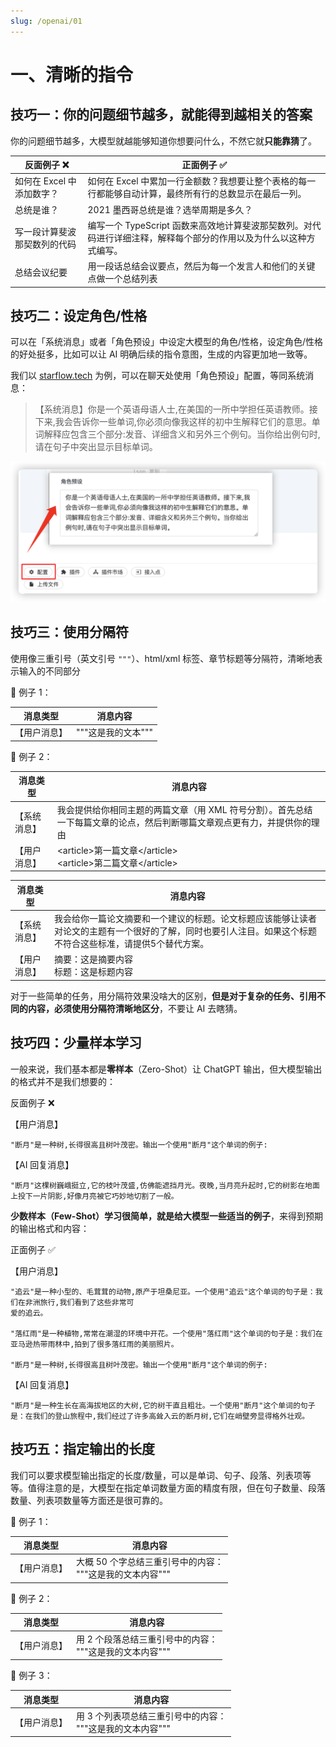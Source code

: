 ```yaml
---
slug: /openai/01
---
```


# 一、清晰的指令

## 技巧一：你的问题细节越多，就能得到越相关的答案

你的问题细节越多，大模型就越能够知道你想要问什么，不然它就**只能靠猜**了。

| 反面例子 ❌                   | 正面例子 ✅                                                                                                         |
| ---------------------------- | ------------------------------------------------------------------------------------------------------------------ |
| 如何在 Excel 中添加数字？    | 如何在 Excel 中累加一行金额数？我想要让整个表格的每一行都能够自动计算，最终所有行的总数显示在最后一列。            |
| 总统是谁？                   | 2021 墨西哥总统是谁？选举周期是多久？                                                                              |
| 写一段计算斐波那契数列的代码 | 编写一个 TypeScript 函数来高效地计算斐波那契数列。对代码进行详细注释，解释每个部分的作用以及为什么以这种方式编写。 |
| 总结会议纪要                 | 用一段话总结会议要点，然后为每一个发言人和他们的关键点做一个总结列表                                               |

## 技巧二：设定角色/性格

可以在「系统消息」或者「角色预设」中设定大模型的角色/性格，设定角色/性格的好处挺多，比如可以让 AI 明确后续的指令意图，生成的内容更加地一致等。

我们以 [starflow.tech](https://www.starflow.tech/chat) 为例，可以在聊天处使用「角色预设」配置，等同系统消息：

> 【系统消息】你是一个英语母语人士,在美国的一所中学担任英语教师。接下来,我会告诉你一些单词,你必须向像我这样的初中生解释它们的意思。单词解释应包含三个部分:发音、详细含义和另外三个例句。当你给出例句时,请在句子中突出显示目标单词。



![1703838477742](images/994a8e27eb88f15a485fde9a6e3de4da83081ecd6acf68ea4d30311cb972d874.png)  




## 技巧三：使用分隔符
使用像三重引号（英文引号 `"""`）、html/xml 标签、章节标题等分隔符，清晰地表示输入的不同部分

🌰 例子 1：

| 消息类型     | 消息内容           |
| ------------ | ------------------ |
| 【用户消息】 | """这是我的文本""" |

🌰 例子 2：

| 消息类型     | 消息内容                                                                                                                  |
| ------------ | ------------------------------------------------------------------------------------------------------------------------- |
| 【系统消息】 | 我会提供给你相同主题的两篇文章（用 XML 符号分割）。首先总结一下每篇文章的论点，然后判断哪篇文章观点更有力，并提供你的理由 |
| 【用户消息】 | &lt;article&gt;第一篇文章&lt;&sol;article&gt; <br /> &lt;article&gt;第二篇文章&lt;&sol;article&gt;                        |


| 消息类型     | 消息内容                                                                                                                                                    |
| ------------ | ----------------------------------------------------------------------------------------------------------------------------------------------------------- |
| 【系统消息】 | 我会给你一篇论文摘要和一个建议的标题。论文标题应该能够让读者对论文的主题有一个很好的了解，同时也要引人注目。如果这个标题不符合这些标准，请提供5个替代方案。 |
| 【用户消息】 | 摘要：这是摘要内容<br />标题：这是标题内容


对于一些简单的任务，用分隔符效果没啥大的区别，**但是对于复杂的任务、引用不同的内容，必须使用分隔符清晰地区分**，不要让 AI 去瞎猜。

## 技巧四：少量样本学习

一般来说，我们基本都是**零样本**（Zero-Shot）让 ChatGPT 输出，但大模型输出的格式并不是我们想要的：

反面例子 ❌

【用户消息】
```noInline
"断月"是一种树,长得很高且树叶茂密。输出一个使用"断月"这个单词的例子:
```
【AI 回复消息】
```noInline
"断月"这棵树巍峨挺立,它的枝叶茂盛,仿佛能遮挡月光。夜晚,当月亮升起时,它的树影在地面上投下一片阴影,好像月亮被它巧妙地切割了一般。
```

**少数样本（Few-Shot）学习很简单，就是给大模型一些适当的例子**，来得到预期的输出格式和内容：

正面例子 ✅

【用户消息】
```
"追云"是一种小型的、毛茸茸的动物,原产于坦桑尼亚。一个使用"追云"这个单词的句子是：我们在非洲旅行,我们看到了这些非常可
爱的追云。

"落红雨"是一种植物,常常在潮湿的环境中开花。一个使用"落红雨"这个单词的句子是：我们在亚马逊热带雨林中,拍到了很多落红雨的美丽照片。

"断月"是一种树,长得很高且树叶茂密。输出一个使用"断月"这个单词的例子:
```
【AI 回复消息】
```
"断月"是一种生长在高海拔地区的大树,它的树干直且粗壮。一个使用"断月"这个单词的句子是：在我们的登山旅程中,我们经过了许多高耸入云的断月树,它们在峭壁旁显得格外壮观。
```


## 技巧五：指定输出的长度

我们可以要求模型输出指定的长度/数量，可以是单词、句子、段落、列表项等等。值得注意的是，大模型在指定单词数量方面的精度有限，但在句子数量、段落数量、列表项数量等方面还是很可靠的。


🌰 例子 1：

| 消息类型     | 消息内容           |
| ------------ | ------------------ |
| 【用户消息】 | 大概 50 个字总结三重引号中的内容：<br />"""这是我的文本内容""" |

🌰 例子 2：

| 消息类型     | 消息内容           |
| ------------ | ------------------ |
| 【用户消息】 | 用 2 个段落总结三重引号中的内容：<br />"""这是我的文本内容""" |

🌰 例子 3：

| 消息类型     | 消息内容           |
| ------------ | ------------------ |
| 【用户消息】 | 用 3 个列表项总结三重引号中的内容：<br />"""这是我的文本内容""" |

